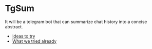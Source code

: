 # TgSum
It will be a telegram bot that can summarize chat history into a concise abstract.
- [Ideas to try](ideas.md)
- [What we tried already](logbook/logbook.md)